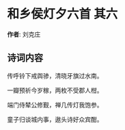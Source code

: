 # 和乡侯灯夕六首  其六

**作者**: 刘克庄

## 诗词内容

传呼铃下戒舆骖，清晓牙旗过水南。

一瓣预祈今岁稼，两枚不受郡人柑。

端门侍辇公修觐，禅几传灯我饱参。

童子归谈城内事，遨头诗好众宾酣。

